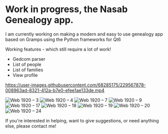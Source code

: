 Work in progress, the Nasab Genealogy app.
===================

I am currently working on making a modern and easy to use genealogy app based on Gramps using the Python frameworks for Qt6

Working features - which still require a lot of work!
 - Gedcom parser
 - List of people
 - List of families
 - View profile

https://user-images.githubusercontent.com/68285175/229567878-008963ad-8321-412a-b7e0-efee1ae133de.mp4

![Web 1920 – 3](https://user-images.githubusercontent.com/68285175/229568253-ce721e77-b733-4253-8e95-28932b62f6da.png)
![Web 1920 – 4](https://user-images.githubusercontent.com/68285175/229568319-7935e5c3-1ff0-42b0-90cf-3f97348a3335.png)
![Web 1920 – 7](https://user-images.githubusercontent.com/68285175/229568342-a74b9ebc-3279-4536-aab8-25b7168852f4.png)
![Web 1920 – 9](https://user-images.githubusercontent.com/68285175/229568359-75cf09e5-d14f-4362-9772-3f3bf34c2ea7.png)
![Web 1920 – 17](https://user-images.githubusercontent.com/68285175/229568404-8f5733b5-cbdb-4315-85d3-441729c902e5.png)
![Web 1920 – 18](https://user-images.githubusercontent.com/68285175/229568422-387646df-1f57-4558-a507-153d62f965cf.png)
![Web 1920 – 19](https://user-images.githubusercontent.com/68285175/229568474-bfaac3b2-aa70-4626-82e7-588ac6167f0b.png)
![Web 1920 – 20](https://user-images.githubusercontent.com/68285175/229568477-f2fc73d9-544a-4e6b-b9a3-0962d3cf12b9.png)
![Web 1920 – 24](https://user-images.githubusercontent.com/68285175/229568500-74e3f1b3-12e1-4a12-8aa0-d44d6ad6f320.png)

If you're interested in helping, want to give suggestions, or need anything else, please contact me!
